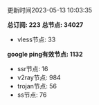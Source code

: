 更新时间2023-05-13 10:03:35

**总订阅: 223**
**总节点: 34027**
- vless节点: 33

**google ping有效节点: 1132**
- ssr节点: 16
- v2ray节点: 984
- trojan节点: 56
- ss节点: 76
